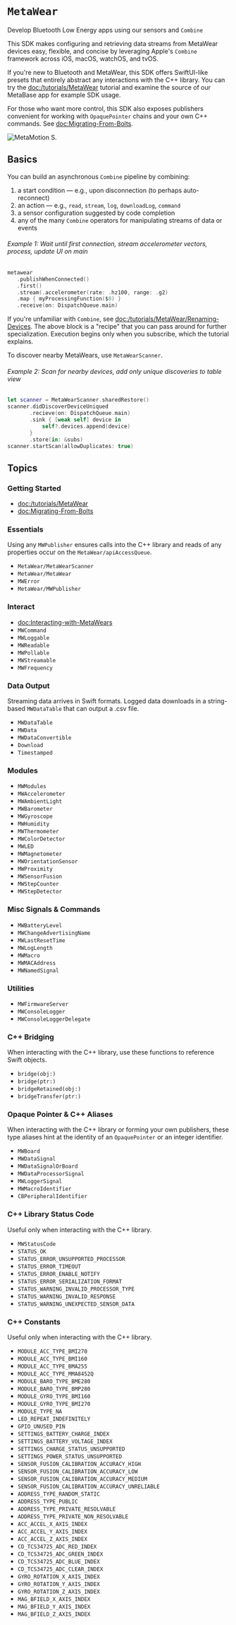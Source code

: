# ``MetaWear``

Develop Bluetooth Low Energy apps using our sensors and `Combine`

This SDK makes configuring and retrieving data streams from MetaWear devices easy, flexible, and concise by leveraging Apple's `Combine` framework across iOS, macOS, watchOS, and tvOS.

If you're new to Bluetooth and MetaWear, this SDK offers SwiftUI-like presets that entirely abstract any interactions with the C++ library. You can try the <doc:/tutorials/MetaWear> tutorial and examine the source of our MetaBase app for example SDK usage.

For those who want more control, this SDK also exposes publishers convenient for working with `OpaquePointer` chains and your own C++ commands. See <doc:Migrating-From-Bolts>.

![MetaMotion S.](metamotion.png)

## Basics

You can build an asynchronous `Combine` pipeline by combining:
1. a start condition — e.g., upon disconnection (to perhaps auto-reconnect)
2. an action — e.g., `read`, `stream`, `log`, `downloadLog`, `command`
3. a sensor configuration suggested by code completion
4. any of the many `Combine` operators for manipulating streams of data or events

###### Example 1: Wait until first connection, stream accelerometer vectors, process, update UI on main ######
```swift
metawear
   .publishWhenConnected()
   .first()
   .stream(.accelerometer(rate: .hz100, range: .g2)
   .map { myProcessingFunction($0) }
   .receive(on: DispatchQueue.main)
```

If you're unfamiliar with `Combine`, see <doc:/tutorials/MetaWear/Renaming-Devices>. The above block is a "recipe" that you can pass around for further specialization. Execution begins only when you subscribe, which the tutorial explains.

To discover nearby MetaWears, use ``MetaWearScanner``.

###### Example 2: Scan for nearby devices, add only unique discoveries to table view ######
```swift
let scanner = MetaWearScanner.sharedRestore()
scanner.didDiscoverDeviceUniqued
       .recieve(on: DispatchQueue.main)
       .sink { [weak self] device in 
           self?.devices.append(device)
       }
       .store(in: &subs)
scanner.startScan(allowDuplicates: true)
```


## Topics

### Getting Started

- <doc:/tutorials/MetaWear>
- <doc:Migrating-From-Bolts>

### Essentials

Using any ``MWPublisher`` ensures calls into the C++ library and reads of any properties occur on the ``MetaWear/apiAccessQueue``.

- ``MetaWear/MetaWearScanner``
- ``MetaWear/MetaWear``
- ``MWError``
- ``MetaWear/MWPublisher``

### Interact

- <doc:Interacting-with-MetaWears>
- ``MWCommand``
- ``MWLoggable``
- ``MWReadable``
- ``MWPollable``
- ``MWStreamable``
- ``MWFrequency``

### Data Output

Streaming data arrives in Swift formats. Logged data downloads in a string-based `MWDataTable` that can output a .csv file.

- ``MWDataTable``
- ``MWData``
- ``MWDataConvertible``
- ``Download``
- ``Timestamped``

### Modules

- ``MWModules``
- ``MWAccelerometer``
- ``MWAmbientLight``
- ``MWBarometer``
- ``MWGyroscope``
- ``MWHumidity``
- ``MWThermometer``
- ``MWColorDetector``
- ``MWLED``
- ``MWMagnetometer``
- ``MWOrientationSensor``
- ``MWProximity``
- ``MWSensorFusion``
- ``MWStepCounter``
- ``MWStepDetector``

### Misc Signals & Commands

- ``MWBatteryLevel``
- ``MWChangeAdvertisingName``
- ``MWLastResetTime``
- ``MWLogLength``
- ``MWMacro``
- ``MWMACAddress``
- ``MWNamedSignal``

### Utilities
- ``MWFirmwareServer``
- ``MWConsoleLogger``
- ``MWConsoleLoggerDelegate``

### C++ Bridging

When interacting with the C++ library, use these functions to reference Swift objects.

+ ``bridge(obj:)``
+ ``bridge(ptr:)``
+ ``bridgeRetained(obj:)``
+ ``bridgeTransfer(ptr:)``

### Opaque Pointer & C++ Aliases

When interacting with the C++ library or forming your own publishers, these type aliases hint at the identity of an `OpaquePointer` or an integer identifier.

- ``MWBoard``
- ``MWDataSignal``
- ``MWDataSignalOrBoard``
- ``MWDataProcessorSignal``
- ``MWLoggerSignal``
- ``MWMacroIdentifier``
- ``CBPeripheralIdentifier``

### C++ Library Status Code

Useful only when interacting with the C++ library.

- ``MWStatusCode``
- ``STATUS_OK``
- ``STATUS_ERROR_UNSUPPORTED_PROCESSOR``
- ``STATUS_ERROR_TIMEOUT``
- ``STATUS_ERROR_ENABLE_NOTIFY``
- ``STATUS_ERROR_SERIALIZATION_FORMAT``
- ``STATUS_WARNING_INVALID_PROCESSOR_TYPE``
- ``STATUS_WARNING_INVALID_RESPONSE``
- ``STATUS_WARNING_UNEXPECTED_SENSOR_DATA``

### C++ Constants

Useful only when interacting with the C++ library.

- ``MODULE_ACC_TYPE_BMI270``
- ``MODULE_ACC_TYPE_BMI160``
- ``MODULE_ACC_TYPE_BMA255``
- ``MODULE_ACC_TYPE_MMA8452Q``
- ``MODULE_BARO_TYPE_BME280``
- ``MODULE_BARO_TYPE_BMP280``
- ``MODULE_GYRO_TYPE_BMI160``
- ``MODULE_GYRO_TYPE_BMI270``
- ``MODULE_TYPE_NA``
- ``LED_REPEAT_INDEFINITELY``
- ``GPIO_UNUSED_PIN``
- ``SETTINGS_BATTERY_CHARGE_INDEX``
- ``SETTINGS_BATTERY_VOLTAGE_INDEX``
- ``SETTINGS_CHARGE_STATUS_UNSUPPORTED``
- ``SETTINGS_POWER_STATUS_UNSUPPORTED``
- ``SENSOR_FUSION_CALIBRATION_ACCURACY_HIGH``
- ``SENSOR_FUSION_CALIBRATION_ACCURACY_LOW``
- ``SENSOR_FUSION_CALIBRATION_ACCURACY_MEDIUM``
- ``SENSOR_FUSION_CALIBRATION_ACCURACY_UNRELIABLE``
- ``ADDRESS_TYPE_RANDOM_STATIC``
- ``ADDRESS_TYPE_PUBLIC``
- ``ADDRESS_TYPE_PRIVATE_RESOLVABLE``
- ``ADDRESS_TYPE_PRIVATE_NON_RESOLVABLE``
- ``ACC_ACCEL_X_AXIS_INDEX``
- ``ACC_ACCEL_Y_AXIS_INDEX``
- ``ACC_ACCEL_Z_AXIS_INDEX``
- ``CD_TCS34725_ADC_RED_INDEX``
- ``CD_TCS34725_ADC_GREEN_INDEX``
- ``CD_TCS34725_ADC_BLUE_INDEX``
- ``CD_TCS34725_ADC_CLEAR_INDEX``
- ``GYRO_ROTATION_X_AXIS_INDEX``
- ``GYRO_ROTATION_Y_AXIS_INDEX``
- ``GYRO_ROTATION_Z_AXIS_INDEX``
- ``MAG_BFIELD_X_AXIS_INDEX``
- ``MAG_BFIELD_Y_AXIS_INDEX``
- ``MAG_BFIELD_Z_AXIS_INDEX``
